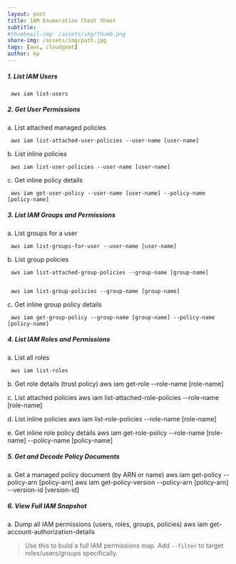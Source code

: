 ```yaml
---
layout: post
title: IAM Enumeration Cheat Sheet
subtitle: 
#thumbnail-img: /assets/img/thumb.png
share-img: /assets/img/path.jpg
tags: [aws, cloudgoat]
author: kp
---
```



##### 1. **List IAM Users**


     aws iam list-users



##### 2. **Get User Permissions**


   a. List attached managed policies


     aws iam list-attached-user-policies --user-name [user-name]

     
   b. List inline policies


     aws iam list-user-policies --user-name [user-name]

     
   c. Get inline policy details


     aws iam get-user-policy --user-name [user-name] --policy-name [policy-name]



##### 3. **List IAM Groups and Permissions**


   a. List groups for a user


     aws iam list-groups-for-user --user-name [user-name]

     
   b. List group policies


     aws iam list-attached-group-policies --group-name [group-name]


     aws iam list-group-policies --group-name [group-name]

     
   c. Get inline group policy details


     aws iam get-group-policy --group-name [group-name] --policy-name [policy-name]


     
##### 4. **List IAM Roles and Permissions**


   a. List all roles

     aws iam list-roles
     
   b. Get role details (trust policy)
     aws iam get-role --role-name [role-name]
     
   c. List attached policies
     aws iam list-attached-role-policies --role-name [role-name]
     
   d. List inline policies
     aws iam list-role-policies --role-name [role-name]
     
   e. Get inline role policy details
     aws iam get-role-policy --role-name [role-name] --policy-name [policy-name]

##### 5. Get and Decode Policy Documents

   a. Get a managed policy document (by ARN or name)
     aws iam get-policy --policy-arn [policy-arn]
     aws iam get-policy-version --policy-arn [policy-arn] --version-id [version-id]

##### 6. View Full IAM Snapshot

   a. Dump all IAM permissions (users, roles, groups, policies)
     aws iam get-account-authorization-details

> Use this to build a full IAM permissions map. Add `--filter` to target roles/users/groups specifically.

